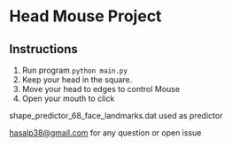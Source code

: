 # Head Mouse Project
## Instructions
1. Run program `python main.py`
2. Keep your head in the square.
3. Move your head to edges to control Mouse
4. Open your mouth to click

shape_predictor_68_face_landmarks.dat used as predictor

hasalp38@gmail.com for any question or open issue
